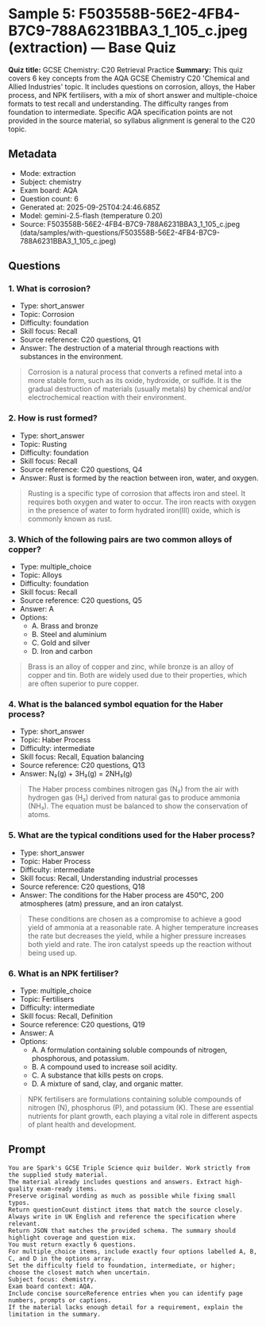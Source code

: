 # Sample 5: F503558B-56E2-4FB4-B7C9-788A6231BBA3_1_105_c.jpeg (extraction) — Base Quiz

**Quiz title:** GCSE Chemistry: C20 Retrieval Practice
**Summary:** This quiz covers 6 key concepts from the AQA GCSE Chemistry C20 'Chemical and Allied Industries' topic. It includes questions on corrosion, alloys, the Haber process, and NPK fertilisers, with a mix of short answer and multiple-choice formats to test recall and understanding. The difficulty ranges from foundation to intermediate. Specific AQA specification points are not provided in the source material, so syllabus alignment is general to the C20 topic.

## Metadata

- Mode: extraction
- Subject: chemistry
- Exam board: AQA
- Question count: 6
- Generated at: 2025-09-25T04:24:46.685Z
- Model: gemini-2.5-flash (temperature 0.20)
- Source: F503558B-56E2-4FB4-B7C9-788A6231BBA3_1_105_c.jpeg (data/samples/with-questions/F503558B-56E2-4FB4-B7C9-788A6231BBA3_1_105_c.jpeg)

## Questions

### 1. What is corrosion?

- Type: short_answer
- Topic: Corrosion
- Difficulty: foundation
- Skill focus: Recall
- Source reference: C20 questions, Q1
- Answer: The destruction of a material through reactions with substances in the environment.

> Corrosion is a natural process that converts a refined metal into a more stable form, such as its oxide, hydroxide, or sulfide. It is the gradual destruction of materials (usually metals) by chemical and/or electrochemical reaction with their environment.

### 2. How is rust formed?

- Type: short_answer
- Topic: Rusting
- Difficulty: foundation
- Skill focus: Recall
- Source reference: C20 questions, Q4
- Answer: Rust is formed by the reaction between iron, water, and oxygen.

> Rusting is a specific type of corrosion that affects iron and steel. It requires both oxygen and water to occur. The iron reacts with oxygen in the presence of water to form hydrated iron(III) oxide, which is commonly known as rust.

### 3. Which of the following pairs are two common alloys of copper?

- Type: multiple_choice
- Topic: Alloys
- Difficulty: foundation
- Skill focus: Recall
- Source reference: C20 questions, Q5
- Answer: A
- Options:
  - A. Brass and bronze
  - B. Steel and aluminium
  - C. Gold and silver
  - D. Iron and carbon

> Brass is an alloy of copper and zinc, while bronze is an alloy of copper and tin. Both are widely used due to their properties, which are often superior to pure copper.

### 4. What is the balanced symbol equation for the Haber process?

- Type: short_answer
- Topic: Haber Process
- Difficulty: intermediate
- Skill focus: Recall, Equation balancing
- Source reference: C20 questions, Q13
- Answer: N₂(g) + 3H₂(g) = 2NH₃(g)

> The Haber process combines nitrogen gas (N₂) from the air with hydrogen gas (H₂) derived from natural gas to produce ammonia (NH₃). The equation must be balanced to show the conservation of atoms.

### 5. What are the typical conditions used for the Haber process?

- Type: short_answer
- Topic: Haber Process
- Difficulty: intermediate
- Skill focus: Recall, Understanding industrial processes
- Source reference: C20 questions, Q18
- Answer: The conditions for the Haber process are 450°C, 200 atmospheres (atm) pressure, and an iron catalyst.

> These conditions are chosen as a compromise to achieve a good yield of ammonia at a reasonable rate. A higher temperature increases the rate but decreases the yield, while a higher pressure increases both yield and rate. The iron catalyst speeds up the reaction without being used up.

### 6. What is an NPK fertiliser?

- Type: multiple_choice
- Topic: Fertilisers
- Difficulty: intermediate
- Skill focus: Recall, Definition
- Source reference: C20 questions, Q19
- Answer: A
- Options:
  - A. A formulation containing soluble compounds of nitrogen, phosphorous, and potassium.
  - B. A compound used to increase soil acidity.
  - C. A substance that kills pests on crops.
  - D. A mixture of sand, clay, and organic matter.

> NPK fertilisers are formulations containing soluble compounds of nitrogen (N), phosphorus (P), and potassium (K). These are essential nutrients for plant growth, each playing a vital role in different aspects of plant health and development.

## Prompt

```
You are Spark's GCSE Triple Science quiz builder. Work strictly from the supplied study material.
The material already includes questions and answers. Extract high-quality exam-ready items.
Preserve original wording as much as possible while fixing small typos.
Return questionCount distinct items that match the source closely.
Always write in UK English and reference the specification where relevant.
Return JSON that matches the provided schema. The summary should highlight coverage and question mix.
You must return exactly 6 questions.
For multiple_choice items, include exactly four options labelled A, B, C, and D in the options array.
Set the difficulty field to foundation, intermediate, or higher; choose the closest match when uncertain.
Subject focus: chemistry.
Exam board context: AQA.
Include concise sourceReference entries when you can identify page numbers, prompts or captions.
If the material lacks enough detail for a requirement, explain the limitation in the summary.
```

